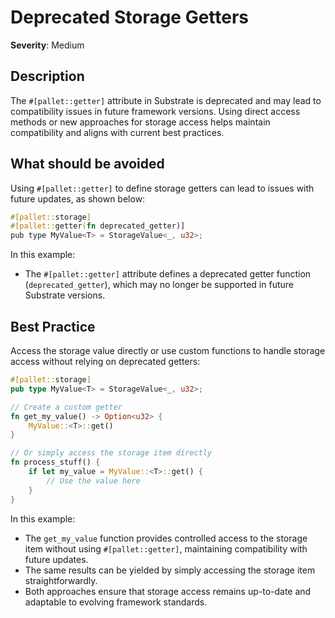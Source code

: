 # Deprecated Storage Getters

**Severity**: Medium

## Description

The `#[pallet::getter]` attribute in Substrate is deprecated and may lead to compatibility issues in future framework
versions. Using direct access methods or new approaches for storage access helps maintain compatibility and aligns with
current best practices.

## What should be avoided

Using `#[pallet::getter]` to define storage getters can lead to issues with future updates, as shown below:

```rust
#[pallet::storage]
#[pallet::getter(fn deprecated_getter)]
pub type MyValue<T> = StorageValue<_, u32>;
```

In this example:

- The `#[pallet::getter]` attribute defines a deprecated getter function (`deprecated_getter`), which may no longer be
  supported in future Substrate versions.

## Best Practice

Access the storage value directly or use custom functions to handle storage access without relying on deprecated
getters:

```rust
#[pallet::storage]
pub type MyValue<T> = StorageValue<_, u32>;

// Create a custom getter
fn get_my_value() -> Option<u32> {
    MyValue::<T>::get()
}

// Or simply access the storage item directly
fn process_stuff() {
    if let my_value = MyValue::<T>::get() {
        // Use the value here
    }
}
```

In this example:

- The `get_my_value` function provides controlled access to the storage item without using `#[pallet::getter]`,
  maintaining compatibility with future updates.
- The same results can be yielded by simply accessing the storage item straightforwardly.
- Both approaches ensure that storage access remains up-to-date and adaptable to evolving framework standards.
